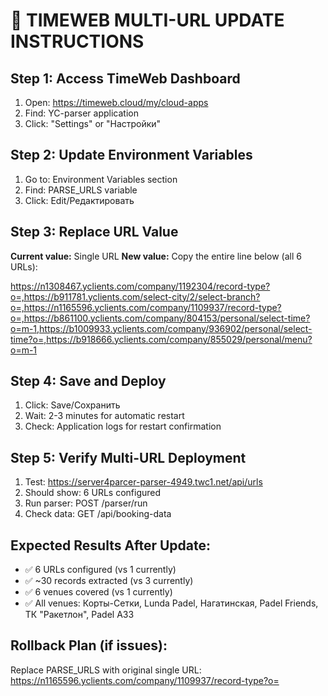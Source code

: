 
# 🚀 TIMEWEB MULTI-URL UPDATE INSTRUCTIONS

## Step 1: Access TimeWeb Dashboard
1. Open: https://timeweb.cloud/my/cloud-apps
2. Find: YC-parser application
3. Click: "Settings" or "Настройки"

## Step 2: Update Environment Variables
1. Go to: Environment Variables section
2. Find: PARSE_URLS variable
3. Click: Edit/Редактировать

## Step 3: Replace URL Value
**Current value:** Single URL
**New value:** Copy the entire line below (all 6 URLs):

https://n1308467.yclients.com/company/1192304/record-type?o=,https://b911781.yclients.com/select-city/2/select-branch?o=,https://n1165596.yclients.com/company/1109937/record-type?o=,https://b861100.yclients.com/company/804153/personal/select-time?o=m-1,https://b1009933.yclients.com/company/936902/personal/select-time?o=,https://b918666.yclients.com/company/855029/personal/menu?o=m-1

## Step 4: Save and Deploy
1. Click: Save/Сохранить
2. Wait: 2-3 minutes for automatic restart
3. Check: Application logs for restart confirmation

## Step 5: Verify Multi-URL Deployment
1. Test: https://server4parcer-parser-4949.twc1.net/api/urls
2. Should show: 6 URLs configured
3. Run parser: POST /parser/run
4. Check data: GET /api/booking-data

## Expected Results After Update:
- ✅ 6 URLs configured (vs 1 currently)
- ✅ ~30 records extracted (vs 3 currently)  
- ✅ 6 venues covered (vs 1 currently)
- ✅ All venues: Корты-Сетки, Lunda Padel, Нагатинская, Padel Friends, ТК "Ракетлон", Padel A33

## Rollback Plan (if issues):
Replace PARSE_URLS with original single URL:
https://n1165596.yclients.com/company/1109937/record-type?o=
